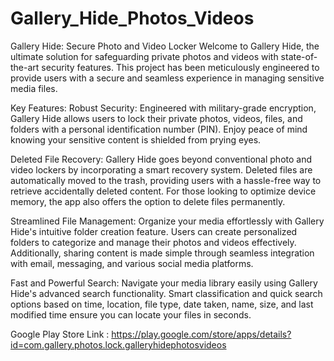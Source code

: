 # Gallery_Hide_Photos_Videos

Gallery Hide: Secure Photo and Video Locker
Welcome to Gallery Hide, the ultimate solution for safeguarding private photos and videos with state-of-the-art security features. This project has been meticulously engineered to provide users with a secure and seamless experience in managing sensitive media files.

Key Features:
Robust Security:
Engineered with military-grade encryption, Gallery Hide allows users to lock their private photos, videos, files, and folders with a personal identification number (PIN). Enjoy peace of mind knowing your sensitive content is shielded from prying eyes.

Deleted File Recovery:
Gallery Hide goes beyond conventional photo and video lockers by incorporating a smart recovery system. Deleted files are automatically moved to the trash, providing users with a hassle-free way to retrieve accidentally deleted content. For those looking to optimize device memory, the app also offers the option to delete files permanently.

Streamlined File Management:
Organize your media effortlessly with Gallery Hide's intuitive folder creation feature. Users can create personalized folders to categorize and manage their photos and videos effectively. Additionally, sharing content is made simple through seamless integration with email, messaging, and various social media platforms.

Fast and Powerful Search:
Navigate your media library easily using Gallery Hide's advanced search functionality. Smart classification and quick search options based on time, location, file type, date taken, name, size, and last modified time ensure you can locate your files in seconds.

Google Play Store Link : https://play.google.com/store/apps/details?id=com.gallery.photos.lock.galleryhidephotosvideos
